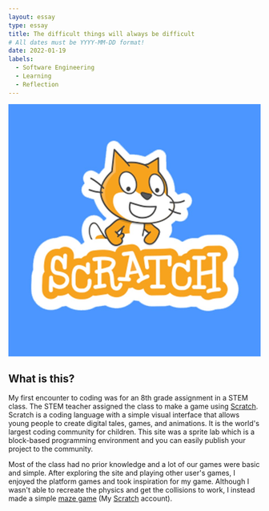 ```yaml
---
layout: essay
type: essay
title: The difficult things will always be difficult
# All dates must be YYYY-MM-DD format!
date: 2022-01-19
labels:
  - Software Engineering
  - Learning
  - Reflection
---
```


<img class="ui small right circular floated image" src="../images/scratch_mascot.jpg">

## What is this?
My first encounter to coding was for an 8th grade assignment in a STEM class. The STEM teacher assigned the class to make a game using <a href="https://scratch.mit.edu">Scratch</a>. Scratch is a coding language with a simple visual interface that allows young people to create digital tales, games, and animations. It is the world's largest coding community for children. This site was a sprite lab which is a block-based programming environment and you can easily publish your project to the community.

Most of the class had no prior knowledge and a lot of our games were basic and simple. After exploring the site and playing other user's games, I enjoyed the platform games and took inspiration for my game. Although I wasn't able to recreate the physics and get the collisions to work, I instead made a simple <a href="https://louie808.github.io/projects/scratchGame"> maze game</a> (My <a href="https://scratch.mit.edu/users/HeatWaveStar/">Scratch</a> account).
